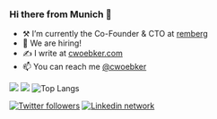 ### Hi there from Munich 👋 

- ⚒ I’m currently the Co-Founder & CTO at [remberg](https://github.com/rembergtech)
- 🐻 We are hiring! 
- ✍️ I write at [cwoebker.com](https://cwoebker.com)
- 📫 You can reach me [@cwoebker](https://twitter.com/cwoebker)

![](https://github-profile-summary-cards.vercel.app/api/cards/profile-details?username=cwoebker&theme=dark)
![](https://github-readme-stats.vercel.app/api?username=cwoebker&show_icons=true&count_private=true&theme=dark&hide_title=true&hide_rank=true) ![Top Langs](https://github-readme-stats.vercel.app/api/top-langs/?username=cwoebker&layout=compact&theme=dark)

[![Twitter followers](https://img.shields.io/twitter/follow/cwoebker?style=social)](https://twitter.com/meeroslav)
[![Linkedin network](https://img.shields.io/badge/LinkedIn-blue?style=social&logo=linkedin)](https://www.linkedin.com/in/cwoebker)

<!--
**cwoebker/cwoebker** is a ✨ _special_ ✨ repository because its `README.md` (this file) appears on your GitHub profile.

Here are some ideas to get you started:

- 🔭 I’m currently working on ...
- 🌱 I’m currently learning ...
- 👯 I’m looking to collaborate on ...
- 🤔 I’m looking for help with ...
- 💬 Ask me about ...
- 📫 How to reach me: ...
- 😄 Pronouns: ...
- ⚡ Fun fact: ...
-->
